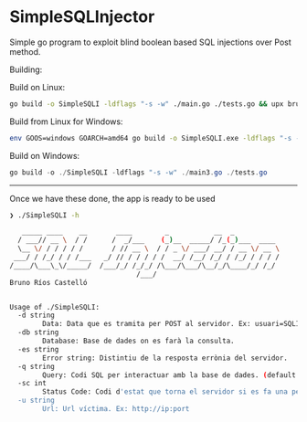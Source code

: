 # SimpleSQLInjector
Simple go program to exploit blind boolean based SQL injections over Post method. 

Building: 

Build on Linux:

```bash
go build -o SimpleSQLI -ldflags "-s -w" ./main.go ./tests.go && upx brute ./SimpleSQLI && ./SimpleSQLI
```
Build from Linux for Windows:

```bash
env GOOS=windows GOARCH=amd64 go build -o SimpleSQLI.exe -ldflags "-s -w" ./main.go ./tests.go && upx brute ./SimpleSQLI.exe
```

Build on Windows:

```powershell
go build -o ./SimpleSQLI -ldflags "-s -w" ./main3.go ./tests.go
```

---

Once we have these done, the app is ready to be used

```bash
❯ ./SimpleSQLI -h

   _____ ____    __       ____        _           __  _           
  / ___// __ \  / /      /  _/___    (_)__  _____/ /_(_)___  ____ 
  \__ \/ / / / / /       / // __ \  / / _ \/ ___/ __/ / __ \/ __ \
 ___/ / /_/ / / /___   _/ // / / / / /  __/ /__/ /_/ / /_/ / / / /
/____/\___\_\/_____/  /___/_/ /_/_/ /\___/\___/\__/_/\____/_/ /_/ 
                               /___/                              
Bruno Ríos Castelló                                         


Usage of ./SimpleSQLI:
  -d string
    	Data: Data que es tramita per POST al servidor. Ex: usuari=SQLI&contrasenya=test
  -db string
    	Database: Base de dades on es farà la consulta.
  -es string
    	Error string: Distintiu de la resposta errònia del servidor.
  -q string
    	Query: Codi SQL per interactuar amb la base de dades. (default "select schema_name from information_schema.schemata")
  -sc int
    	Status Code: Codi d'estat que torna el servidor si es fa una petició satisfactòria.
  -u string
    	Url: Url víctima. Ex: http://ip:port
```
